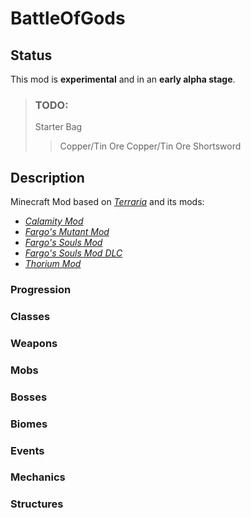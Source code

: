 # BattleOfGods
## Status
This mod is **experimental** and in an **early alpha stage**.
>### TODO:
>Starter Bag
>> Copper/Tin Ore
>> Copper/Tin Ore Shortsword
>>
## Description
Minecraft Mod based on [*Terraria*](https://terraria.org/) and its mods:

 - [*Calamity Mod*](https://steamcommunity.com/sharedfiles/filedetails/?id=2824688072&searchtext=calamity)
 - [*Fargo's Mutant Mod*](https://steamcommunity.com/sharedfiles/filedetails/?id=2570931073)
 - [*Fargo's Souls Mod*](https://steamcommunity.com/sharedfiles/filedetails/?id=2815540735&searchtext=Fargo)
 - [*Fargo's Souls Mod DLC*](https://steamcommunity.com/sharedfiles/filedetails/?id=3044249615)
 - [*Thorium Mod*](https://steamcommunity.com/sharedfiles/filedetails/?id=2909886416&searchtext=thorium)

### Progression

### Classes

### Weapons

### Mobs

### Bosses

### Biomes

### Events

### Mechanics

### Structures

<!--stackedit_data:
eyJoaXN0b3J5IjpbMTg5ODk5MTc0NiwxMjkxNjEyNjQ0LC0zMz
MxNjAwNzEsLTEzMzU2NDE5NDUsOTUxMDg2NjYzLDE3ODk1MDUw
ODcsMTA1MDgxNTY5NywxMDUwODE1Njk3LC0xODk2NDMzNDE5LD
E2MDYwODIzMzQsLTE4MTY0MjY0NTVdfQ==
-->